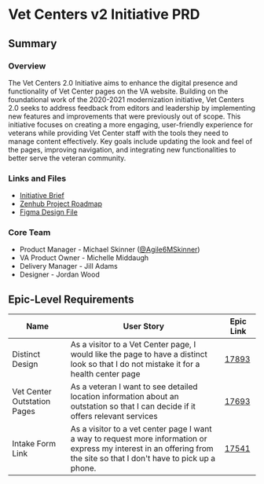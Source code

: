 # Vet Centers v2 Initiative PRD
## Summary
### Overview
The Vet Centers 2.0 Initiative aims to enhance the digital presence and functionality of Vet Center pages on the VA website. Building on the foundational work of the 2020-2021 modernization initiative, Vet Centers 2.0 seeks to address feedback from editors and leadership by implementing new features and improvements that were previously out of scope. This initiative focuses on creating a more engaging, user-friendly experience for veterans while providing Vet Center staff with the tools they need to manage content effectively. Key goals include updating the look and feel of the pages, improving navigation, and integrating new functionalities to better serve the veteran community.
### Links and Files
- [Initiative Brief](initiative-brief.md)
- [Zenhub Project Roadmap](https://github.com/department-of-veterans-affairs/va.gov-cms/issues/15507#workspaces/vagov-sitewide-product-team-6645154188a81a1f7a0a9464/roadmap)
- [Figma Design File](https://www.figma.com/design/EVd3q06ukAbVS61Q8MwRAT/Vet-Centers?node-id=1-900&t=WwD10sfXM6k6aZ32-1)
### Core Team
- Product Manager - Michael Skinner ([@Agile6MSkinner](https://github.com/Agile6MSkinner))
- VA Product Owner - Michelle Middaugh
- Delivery Manager - Jill Adams
- Designer - Jordan Wood
## Epic-Level Requirements
| Name | User Story | Epic Link|
|------|------------|----------|
| Distinct Design         | As a visitor to a Vet Center page, I would like the page to have a distinct look so that I do not mistake it for a health center page    | [17893](https://github.com/department-of-veterans-affairs/va.gov-cms/issues/17893)|
| Vet Center Outstation Pages | As a veteran I want to see detailed location information about an outstation so that I can decide if it offers relevant services |[17693](https://github.com/department-of-veterans-affairs/va.gov-cms/issues/17693)|
| Intake Form Link | As a visitor to a vet center page I want a way to request more information or express my interest in an offering from the site so that I don't have to pick up a phone. |[17541](https://github.com/department-of-veterans-affairs/va.gov-cms/issues/17541)|
